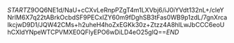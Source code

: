 $START$Z9OQ6NE1d/NaU+cCXvLeRnpPZgT4m1LXVbj6/iJ0iYVdt132nL+/cleYNrIM6X7q22tABrkOcbdSF9PECxlZY60m9fDghSB3tFas0WB9p1zdL/7gnXrcaIkcjwD9D1/JQW42CMs+h2uheH4hoZxEGKk30z+Ztzz4A8hlLwJbCCC6eoUhCXldYNpeWTCPVMXE0QFlyEPO6wDiLD4eO25glQ==$END$